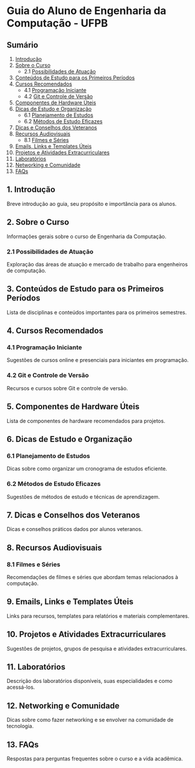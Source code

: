 # Guia do Aluno de Engenharia da Computação - UFPB

## Sumário
1. [Introdução](#introdução)
2. [Sobre o Curso](#sobre-o-curso)
   - 2.1 [Possibilidades de Atuação](#possibilidades-de-atuacao)
3. [Conteúdos de Estudo para os Primeiros Períodos](#conteúdos-de-estudo-para-os-primeiros-períodos)
4. [Cursos Recomendados](#cursos-recomendados)
   - 4.1 [Programação Iniciante](#programação-iniciante)
   - 4.2 [Git e Controle de Versão](#git-e-controle-de-versão)
5. [Componentes de Hardware Úteis](#componentes-de-hardware-uteis)
6. [Dicas de Estudo e Organização](#dicas-de-estudo-e-organização)
   - 6.1 [Planejamento de Estudos](#planejamento-de-estudos)
   - 6.2 [Métodos de Estudo Eficazes](#métodos-de-estudo-eficazes)
7. [Dicas e Conselhos dos Veteranos](#dicas-e-conselhos-dos-veteranos)
8. [Recursos Audiovisuais](#recursos-audiovisuais)
   - 8.1 [Filmes e Séries](#filmes-e-séries)
9. [Emails, Links e Templates Úteis](#emails-links-e-templates-uteis)
10. [Projetos e Atividades Extracurriculares](#projetos-e-atividades-extracurriculares)
11. [Laboratórios](#laboratórios)
12. [Networking e Comunidade](#networking-e-comunidade)
13. [FAQs](#faqs)

## 1. Introdução
Breve introdução ao guia, seu propósito e importância para os alunos.

## 2. Sobre o Curso
Informações gerais sobre o curso de Engenharia da Computação.
### 2.1 Possibilidades de Atuação
Exploração das áreas de atuação e mercado de trabalho para engenheiros de computação.

## 3. Conteúdos de Estudo para os Primeiros Períodos
Lista de disciplinas e conteúdos importantes para os primeiros semestres.

## 4. Cursos Recomendados
### 4.1 Programação Iniciante
Sugestões de cursos online e presenciais para iniciantes em programação.
### 4.2 Git e Controle de Versão
Recursos e cursos sobre Git e controle de versão.

## 5. Componentes de Hardware Úteis
Lista de componentes de hardware recomendados para projetos.

## 6. Dicas de Estudo e Organização
### 6.1 Planejamento de Estudos
Dicas sobre como organizar um cronograma de estudos eficiente.
### 6.2 Métodos de Estudo Eficazes
Sugestões de métodos de estudo e técnicas de aprendizagem.

## 7. Dicas e Conselhos dos Veteranos
Dicas e conselhos práticos dados por alunos veteranos.

## 8. Recursos Audiovisuais
### 8.1 Filmes e Séries
Recomendações de filmes e séries que abordam temas relacionados à computação.

## 9. Emails, Links e Templates Úteis
Links para recursos, templates para relatórios e materiais complementares.

## 10. Projetos e Atividades Extracurriculares
Sugestões de projetos, grupos de pesquisa e atividades extracurriculares.

## 11. Laboratórios
Descrição dos laboratórios disponíveis, suas especialidades e como acessá-los.

## 12. Networking e Comunidade
Dicas sobre como fazer networking e se envolver na comunidade de tecnologia.

## 13. FAQs
Respostas para perguntas frequentes sobre o curso e a vida acadêmica.

